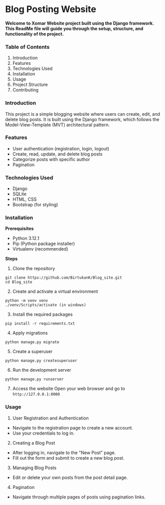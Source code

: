 # Blog Posting Website
**Welcome to Xomar Website project built using the Django framework. This ReadMe file will guide you through the setup, structure, and functionality of the project.**

### Table of Contents
1. Introduction
2. Features
3. Technologies Used
4. Installation
5. Usage
6. Project Structure
7. Contributing

### Introduction
This project is a simple blogging website where users can create, edit, and delete blog posts. It is built using the Django framework, which follows the Model-View-Template (MVT) architectural pattern.

### Features
- User authentication (registration, login, logout)
- Create, read, update, and delete blog posts
- Categorize posts with specific author
- Pagination

### Technologies Used
- Django
- SQLite 
- HTML, CSS
- Bootstrap (for styling)

### Installation
**Prerequisites**
- Python 3.12.1
- Pip (Python package installer)
- Virtualenv (recommended)

**Steps**
1. Clone the repository
```
git clone https://github.com/BirtukanK/Blog_site.git
cd Blog_site
```
2. Create and activate a virtual environment
```
python -m venv venv
./venv/Scripts/activate (in windows)
```
3. Install the required packages
```
pip install -r requirements.txt
```
4. Apply migrations
```
python manage.py migrate
```
5. Create a superuser
```
python manage.py createsuperuser
```
6. Run the development server
```
python manage.py runserver
```
7. Access the website
Open your web browser and go to `http://127.0.0.1:8000`

### Usage
1. User Registration and Authentication

- Navigate to the registration page to create a new account.
- Use your credentials to log in.

2. Creating a Blog Post

- After logging in, navigate to the "New Post" page.
- Fill out the form and submit to create a new blog post.

3. Managing Blog Posts
- Edit or delete your own posts from the post detail page.

4. Pagination
- Navigate through multiple pages of posts using pagination links.

<!-- ### Project Structure
Blog_site/
|blog_site
├── blog/
│   ├── __init__.py
│   ├── admin.py
│   ├── apps.py
│   ├── migrations/
│   ├── models.py
│   ├── tests.py
│   ├── urls.py
│   ├── views.py
│   ├── templates/
│   │   └── blog/
│   │       ├── about.html
│   │       ├── base.html
│   │       ├── home.html
│   │       ├── post_confirm_delete.html
│   │       ├── post_detail.html
│   │       ├── post_form.html
│   │       ├── user_posts.html
│   └── static/
│       └── blog/
│           ├── css/
├── blog_site/
│   ├── __init__.py
│   ├── settings.py
│   ├── urls.py
│   ├── wsgi.py
│   ├── asgi.py
├── users/
│   ├── __init__.py
│   ├── admin.py
│   ├── apps.py
│   ├── migrations/
│   ├── models.py
│   ├── tests.py
│   ├── urls.py
│   ├── views.py
│   ├── templates/
│   │   └── users/
│   │       ├── login.html
│   │       ├── logout.html
│   │       ├── profile.html
│   │       ├── profile.html
│   │       ├── register.html
├── manage.py
└── requirements.txt -->
